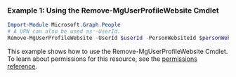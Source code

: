 ### Example 1: Using the Remove-MgUserProfileWebsite Cmdlet
```powershell
Import-Module Microsoft.Graph.People
# A UPN can also be used as -UserId.
Remove-MgUserProfileWebsite -UserId $userId -PersonWebsiteId $personWebsiteId
```
This example shows how to use the Remove-MgUserProfileWebsite Cmdlet.
To learn about permissions for this resource, see the [permissions reference](/graph/permissions-reference).
